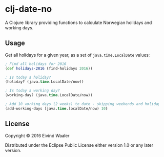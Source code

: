 # clj-date-no

A Clojure library providing functions to calculate Norwegian holidays and working days.

## Usage

Get all holidays for a given year, as a set of `java.time.LocalDate` values:
```clojure
; Find all holidays for 2016
(def holidays-2016 (find-holidays 2016))

; Is today a holiday?
(holiday? (java.time.LocalDate/now))

; Is today a working day?
(working-day? (java.time.LocalDate/now))

; Add 10 working days (2 weeks) to date - skipping weekends and holidays
(add-working-days (java.time.localDate/now) 10)
```

## License

Copyright © 2016 Eivind Waaler

Distributed under the Eclipse Public License either version 1.0 or any later version.
